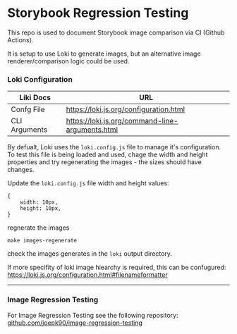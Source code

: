 # Storybook Regression Testing
This repo is used to document Storybook image comparison via CI (Github Actions).

It is setup to use Loki to generate images, but an alternative image renderer/comparison logic could be used.

### Loki Configuration

| Liki Docs      | URL                                              |
|----------------|--------------------------------------------------|
| Confg File     | https://loki.js.org/configuration.html           |
| CLI Arguments  | https://loki.js.org/command-line-arguments.html  |



By defualt, Loki uses the `loki.config.js` file to manage it's configuration. To test this file is being loaded and used, chage the width and height properties and try regenerating the images - the sizes should have changes.

Update the `loki.config.js` file width and height values:
```
{
    width: 10px,
    height: 10px,
}

```

regnerate the images
```
make images-regenerate
```

check the images generates in the `loki` output directory.

If more specifity of loki image hiearchy is required, this can be confugured:
https://loki.js.org/configuration.html#filenameformatter


---

### Image Regression Testing

For Image Regression Testing see the following repository:
[github.com/joepk90/image-regression-testing](https://github.com/joepk90/image-regression-testing)